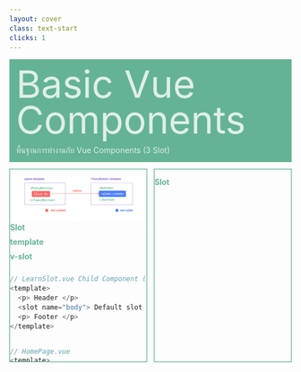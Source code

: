 ```yaml
---
layout: cover
class: text-start
clicks: 1
---
```


<PageNumber :page="$page" />

<div v-click="[0, 2]" class="custom-background-title">
  <p class="custom-title"> Basic Vue Components </p>
  <p class="custom-sub-title"> พื้นฐานการทำงานกับ Vue Components (3 Slot) </p>
</div>
<div class="custom-container">
  <div
    v-click="[1, 2]"
    v-motion
    :initial="{ x: -400 }"
    :enter="{ x: 0 }"
    :leave="{ x: 400 }"
    class="custom-height-box custom-border-box pa-3"
  >
    <img
      v-click="[1, 2]"
      v-motion
      :initial="{ x: -400 }"
      :enter="{ x: 0 }"
      :leave="{ x: 400 }"
      src="/public/assets/Slot.png"
    >
    <div class="custom-display-box-title">
      <p class="custom-display-subtitle-content-list">
        <span class="custom-subtitle-list"> Slot </span>
        <span> แทรก Content จาก แม่ -> ลูก </span>
      </p>
    </div>
    <div class="custom-display-box-title">
      <p class="custom-display-subtitle-content-list">
        <span class="custom-subtitle-list"> template </span>
        <span> HTML Tag ที่ใช้เรียก slot </span>
      </p>
    </div>
    <div class="custom-display-box-title">
      <p class="custom-display-subtitle-content-list">
        <span class="custom-subtitle-list"> v-slot </span>
        <span> เรียกชื่อ slot ที่จะแทรก Content  </span>
      </p>
    </div>
<div class="custom-code-block mb-3">

```ts {*}{lines:false,startLine:1}
// LearnSlot.vue Child Component (ลูก)
<template>
  <p> Header </p>
  <slot name="body"> Default slot </slot>
  <p> Footer </p>
</template>
```

</div>

<div class="custom-code-block mb-3">

```ts {*}{lines:false,startLine:1}
// HomePage.vue
<template>
  <learn-slot>
    // รูปเต็ม
    <template v-slot:body>
      <button> Button Body Slot </button>
    </template>
    // รูปย่อ
    <template #test>
      <button> Button Body Slot </button>
    </template>
  </learn-slot>
</template>

<script lang="ts" setup>
  import learnSlot from '@/components/LearnSlot.vue'
</script>
```

</div>
  </div>
  <div
    v-click="[1, 2]"
    v-motion
    :initial="{ x: -400 }"
    :enter="{ x: 0 }"
    :leave="{ x: 400 }"
    class="custom-height-box custom-border-box pa-3 h-ful"
  >
    <div class="mt-27">
      <div>
        <p class="custom-subtitle-list"> Slot </p>
        <div class="custom-content-list">
          <p> Slot คือ กลไกที่ทำให้คอมโพเนนต์แม่สามารถแทรกเนื้อหาเข้าไปในคอมโพเนนต์ลูกได้ </p>
        </div>
      </div>
    </div>
  </div>
</div>

<style>
.slidev-layout {
  padding: 28px;
  background: #35485d;
  z-index: 2;
  ::-webkit-scrollbar {
    width: 4px !important;
    height: 4px !important;
  }
  ::-webkit-scrollbar-thumb {
    border-radius: 8px !important;
    background: grey !important;
  }
  ::-webkit-scrollbar-track {
    background: transparent !important;
  }
}
.slidev-layout pre {
  width: 426px;
  overflow: auto;
}
.slidev-code-wrapper .line {
  padding-right: 20px;
}
.custom-background-title {
  background-color: #3fa17b;
  padding: 12px;
  opacity: 0.8;
}
.custom-title {
  font-size: 68px;
  line-height: 4rem;
  margin: 0;
}
.custom-sub-title {
  margin-bottom: 0;
}
.custom-container {
  display: grid;
  grid-template-columns: 3fr 3fr;
  gap: 12px;
  padding-top: 12px;
}
.custom-height-box {
  max-height: 344px;
  min-height: 344px;
  height: 344px;
  overflow-y: auto;
  overflow-x: hidden;
}
.custom-border-box {
  border: 1px;
  border-style: solid;
  border-color: #3fa17b;
}
.custom-subtitle-list {
  display: block;
  font-weight: bold;
  color: #3fa17b !important;
}
.custom-content-list p {
  margin: 0
}
.custom-display-box-title {
  display: flex;
  justify-content: start;
}
.custom-display-subtitle-content-list {
  display: flex;
  justify-content: space-between;
  width: 100%;
  margin: 0;
  margin-bottom: 8px
}
.custom-code-block {
  display: flex;
  flex-direction: column;
  align-items: start;
  justify-content: start;
  text-align: start;
}
p {
  color: white !important;
  opacity: 0.8 !important;
}
</style>

<!--
<template>
  <input v-model="firstName" placeholder="ชื่อ" />
  <input v-model="lastName" placeholder="นามสกุล" />
  <p>Counter: {{ counter }}</p>
  <p>Computed: {{ fullName }}</p>
  <p>Function: {{ getFullName() }}</p>
  <button @click="dummy"> Dummy Update </button>
</template>

<script lang="ts" setup>
import { ref, computed } from 'vue'

const firstName = ref('John')
const lastName = ref('Doe')

// Computed จะคำนวณใหม่เฉพาะเมื่อ firstName หรือ lastName เปลี่ยนแปลง
const fullName = computed(() => {
  console.log('Computed recalculating')
  return `${firstName.value} ${lastName.value}`
})

// Function จะคำนวณใหม่ทุกครั้งที่ template re-render เรียกใช้
function getFullName() {
  console.log('Function recalculating')
  return `${firstName.value} ${lastName.value}`
}

// ตัวแปร dummy ใช้สำหรับ trigger การ re-render โดยไม่เปลี่ยนค่า dependencies
const counter = ref(0)
function dummy() {
  counter.value++
}
</script>

-->